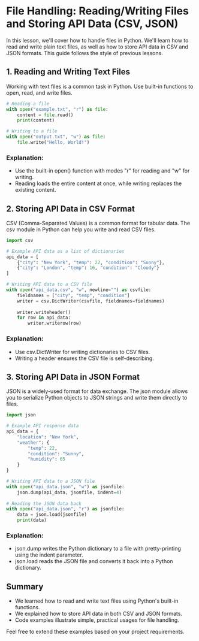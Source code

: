 # File Handling: Reading/Writing Files and Storing API Data (CSV, JSON)

In this lesson, we'll cover how to handle files in Python. We'll learn how to read and write plain text files, as well as how to store API data in CSV and JSON formats. This guide follows the style of previous lessons.

## 1. Reading and Writing Text Files

Working with text files is a common task in Python. Use built-in functions to open, read, and write files.

```python
# Reading a file
with open("example.txt", "r") as file:
    content = file.read()
    print(content)

# Writing to a file
with open("output.txt", "w") as file:
    file.write("Hello, World!")
```

### Explanation:
- Use the built-in open() function with modes "r" for reading and "w" for writing.
- Reading loads the entire content at once, while writing replaces the existing content.

## 2. Storing API Data in CSV Format

CSV (Comma-Separated Values) is a common format for tabular data. The csv module in Python can help you write and read CSV files.

```python
import csv

# Example API data as a list of dictionaries
api_data = [
    {"city": "New York", "temp": 22, "condition": "Sunny"},
    {"city": "London", "temp": 16, "condition": "Cloudy"}
]

# Writing API data to a CSV file
with open("api_data.csv", "w", newline="") as csvfile:
    fieldnames = ["city", "temp", "condition"]
    writer = csv.DictWriter(csvfile, fieldnames=fieldnames)
    
    writer.writeheader()
    for row in api_data:
        writer.writerow(row)
```

### Explanation:
- Use csv.DictWriter for writing dictionaries to CSV files.
- Writing a header ensures the CSV file is self-describing.

## 3. Storing API Data in JSON Format

JSON is a widely-used format for data exchange. The json module allows you to serialize Python objects to JSON strings and write them directly to files.

```python
import json

# Example API response data
api_data = {
    "location": "New York",
    "weather": {
        "temp": 22,
        "condition": "Sunny",
        "humidity": 65
    }
}

# Writing API data to a JSON file
with open("api_data.json", "w") as jsonfile:
    json.dump(api_data, jsonfile, indent=4)
    
# Reading the JSON data back
with open("api_data.json", "r") as jsonfile:
    data = json.load(jsonfile)
    print(data)
```

### Explanation:
- json.dump writes the Python dictionary to a file with pretty-printing using the indent parameter.
- json.load reads the JSON file and converts it back into a Python dictionary.

## Summary

- We learned how to read and write text files using Python's built-in functions.
- We explained how to store API data in both CSV and JSON formats.
- Code examples illustrate simple, practical usages for file handling.

Feel free to extend these examples based on your project requirements.
